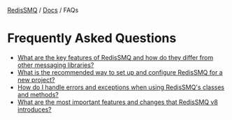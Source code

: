 [RedisSMQ](../README.md) / [Docs](README.md) / FAQs

# Frequently Asked Questions

- [What are the key features of RedisSMQ and how do they differ from other messaging libraries?](./comparing-redissmq-to-other-libraries)
- [What is the recommended way to set up and configure RedisSMQ for a new project?](./getting-started.md)
- [How do I handle errors and exceptions when using RedisSMQ\'s classes and methods?](./handling-errors-and-exceptions.md)
- [What are the most important features and changes that RedisSMQ v8 introduces?](./release-v8-changes.md)

